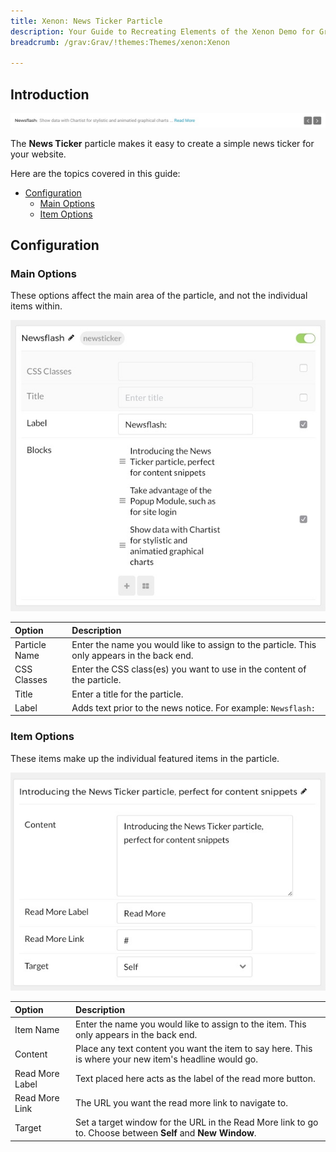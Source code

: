 ```yaml
---
title: Xenon: News Ticker Particle
description: Your Guide to Recreating Elements of the Xenon Demo for Grav
breadcrumb: /grav:Grav/!themes:Themes/xenon:Xenon

---
```


## Introduction

![](assets/particle_newsticker1.jpeg)

The **News Ticker** particle makes it easy to create a simple news ticker for your website.

Here are the topics covered in this guide:

* [Configuration](#configuration)
    - [Main Options](#main-options)
    - [Item Options](#item-options)

## Configuration

### Main Options 

These options affect the main area of the particle, and not the individual items within.

![](assets/particle_newsticker2.jpeg)

| Option        | Description                                                                                 |
| :-----        | :-----                                                                                      |
| Particle Name | Enter the name you would like to assign to the particle. This only appears in the back end. |
| CSS Classes   | Enter the CSS class(es) you want to use in the content of the particle.                     |
| Title         | Enter a title for the particle.                                                             |
| Label         | Adds text prior to the news notice. For example: `Newsflash:`                               |


### Item Options

These items make up the individual featured items in the particle.

![](assets/particle_newsticker3.jpeg)

| Option          | Description                                                                                                 |
| :-----          | :-----                                                                                                      |
| Item Name       | Enter the name you would like to assign to the item. This only appears in the back end.                     |
| Content         | Place any text content you want the item to say here. This is where your new item's headline would go.      |
| Read More Label | Text placed here acts as the label of the read more button.                                                 |
| Read More Link  | The URL you want the read more link to navigate to.                                                         |
| Target          | Set a target window for the URL in the Read More link to go to. Choose between **Self** and **New Window**. |
